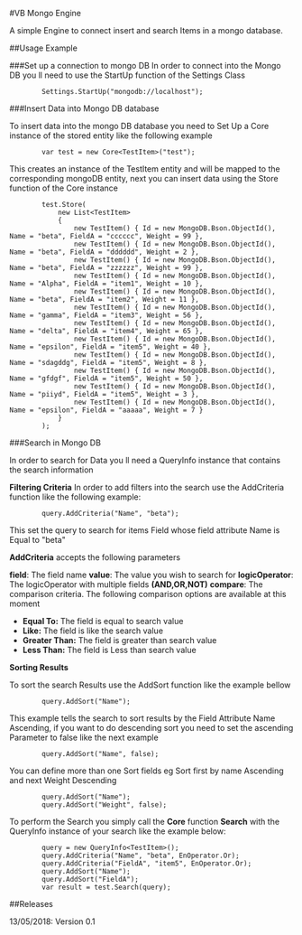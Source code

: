 #VB Mongo Engine

A simple Engine to connect insert and search Items in a mongo database.

##Usage Example

###Set up a connection to mongo DB
In order to connect into the Mongo DB you ll need to use the StartUp function of the Settings Class

            Settings.StartUp("mongodb://localhost");

###Insert Data into Mongo DB database

To insert data into the mongo DB database you need to Set Up a Core instance of the stored entity like the following example

            var test = new Core<TestItem>("test");
This creates an instance of the TestItem entity and will be mapped to the corresponding mongoDB entity, next you can insert data using the Store function of the Core instance

            test.Store(
                new List<TestItem>
                {
                    new TestItem() { Id = new MongoDB.Bson.ObjectId(), Name = "beta", FieldA = "cccccc", Weight = 99 },
                    new TestItem() { Id = new MongoDB.Bson.ObjectId(), Name = "beta", FieldA = "dddddd", Weight = 2 },
                    new TestItem() { Id = new MongoDB.Bson.ObjectId(), Name = "beta", FieldA = "zzzzzz", Weight = 99 },
                    new TestItem() { Id = new MongoDB.Bson.ObjectId(), Name = "Alpha", FieldA = "item1", Weight = 10 },
                    new TestItem() { Id = new MongoDB.Bson.ObjectId(), Name = "beta", FieldA = "item2", Weight = 11 },
                    new TestItem() { Id = new MongoDB.Bson.ObjectId(), Name = "gamma", FieldA = "item3", Weight = 56 },
                    new TestItem() { Id = new MongoDB.Bson.ObjectId(), Name = "delta", FieldA = "item4", Weight = 65 },
                    new TestItem() { Id = new MongoDB.Bson.ObjectId(), Name = "epsilon", FieldA = "item5", Weight = 40 },
                    new TestItem() { Id = new MongoDB.Bson.ObjectId(), Name = "sdagddg", FieldA = "item5", Weight = 8 },
                    new TestItem() { Id = new MongoDB.Bson.ObjectId(), Name = "gfdgf", FieldA = "item5", Weight = 50 },
                    new TestItem() { Id = new MongoDB.Bson.ObjectId(), Name = "piiyd", FieldA = "item5", Weight = 3 },
                    new TestItem() { Id = new MongoDB.Bson.ObjectId(), Name = "epsilon", FieldA = "aaaaa", Weight = 7 }
                }
            );


###Search in Mongo DB


In order to search for Data you ll need a QueryInfo instance that contains the search information

**Filtering Criteria**
In order to add filters into the search use the AddCriteria function like the following
example:

            query.AddCriteria("Name", "beta");

This set the query to search for items Field whose field attribute Name is Equal to "beta"

**AddCriteria** accepts the following parameters

**field**: The field name
**value**: The value you wish to search for
**logicOperator**: The logicOperator with multiple fields **(AND,OR,NOT)**
**compare**: The comparison criteria. The following comparison options are available at this moment
+ **Equal To:** The field is equal to search value
+ **Like:** The field is like the search value
+ **Greater Than:** The field is greater than search value
+ **Less Than:** The field is Less than search value

**Sorting Results**

To sort the search Results use the AddSort function like the example bellow

            query.AddSort("Name");
This example tells the search to sort results by the Field Attribute Name Ascending, if you want to do descending sort you need to set the ascending Parameter to false like the next example

            query.AddSort("Name", false);

You can define more than one Sort fields eg Sort first by name Ascending and next Weight Descending

            query.AddSort("Name");
            query.AddSort("Weight", false);

To perform the Search you simply call the **Core** function **Search** with the QueryInfo instance of your search like the example below:

            query = new QueryInfo<TestItem>();
            query.AddCriteria("Name", "beta", EnOperator.Or);
            query.AddCriteria("FieldA", "item5", EnOperator.Or);
            query.AddSort("Name");
            query.AddSort("FieldA");
            var result = test.Search(query);


##Releases

13/05/2018: Version 0.1